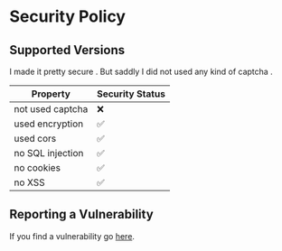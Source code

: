 # Security Policy

## Supported Versions

I made it pretty secure . But saddly I did not used any kind of captcha .

|      Property      |  Security Status   |
| ------------------ | ------------------ |
| not used captcha   | :x:                |
| used encryption    | :white_check_mark: |
| used cors          | :white_check_mark: |
| no SQL injection   | :white_check_mark: |
| no cookies         | :white_check_mark: |
| no XSS             | :white_check_mark: |


## Reporting a Vulnerability

If you find a vulnerability go [here](https://github.com/Murat-Karakaya/face-detector/security/advisories).
